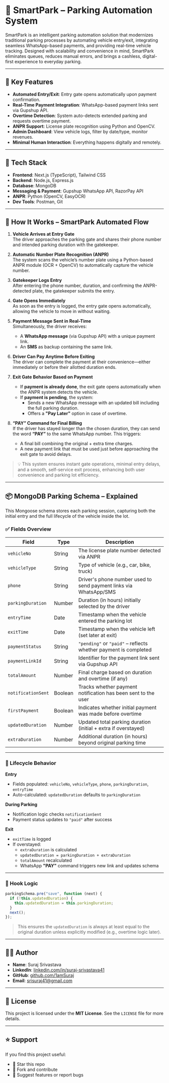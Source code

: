# 🚗 SmartPark – Parking Automation System

SmartPark is an intelligent parking automation solution that modernizes traditional parking processes by automating vehicle entry/exit, integrating seamless WhatsApp-based payments, and providing real-time vehicle tracking. Designed with scalability and convenience in mind, SmartPark eliminates queues, reduces manual errors, and brings a cashless, digital-first experience to everyday parking.

---

## 📌 Key Features

- **Automated Entry/Exit**: Entry gate opens automatically upon payment confirmation.
- **Real-Time Payment Integration**: WhatsApp-based payment links sent via Gupshup API.
- **Overtime Detection**: System auto-detects extended parking and requests overtime payment.
- **ANPR Support**: License plate recognition using Python and OpenCV.
- **Admin Dashboard**: View vehicle logs, filter by date/type, monitor revenues.
- **Minimal Human Interaction**: Everything happens digitally and remotely.

---

## 🧱 Tech Stack

- **Frontend**: Next.js (TypeScript), Tailwind CSS
- **Backend**: Node.js, Express.js
- **Database**: MongoDB
- **Messaging & Payment**: Gupshup WhatsApp API, RazorPay API
- **ANPR**: Python (OpenCV, EasyOCR)
- **Dev Tools**: Postman, Git

---

## 🏁 How It Works – SmartPark Automated Flow

1. **Vehicle Arrives at Entry Gate**  
   The driver approaches the parking gate and shares their phone number and intended parking duration with the gatekeeper.

2. **Automatic Number Plate Recognition (ANPR)**  
   The system scans the vehicle’s number plate using a Python-based ANPR module (OCR + OpenCV) to automatically capture the vehicle number.

3. **Gatekeeper Logs Entry**  
   After entering the phone number, duration, and confirming the ANPR-detected plate, the gatekeeper submits the entry.

4. **Gate Opens Immediately**  
   As soon as the entry is logged, the entry gate opens automatically, allowing the vehicle to move in without waiting.

5. **Payment Message Sent in Real-Time**  
   Simultaneously, the driver receives:
   - A **WhatsApp message** (via Gupshup API) with a unique payment link.
   - An **SMS** as backup containing the same link.

6. **Driver Can Pay Anytime Before Exiting**  
   The driver can complete the payment at their convenience—either immediately or before their allotted duration ends.

7. **Exit Gate Behavior Based on Payment**
   - If **payment is already done**, the exit gate opens automatically when the ANPR system detects the vehicle.
   - If **payment is pending**, the system:
     - Sends a new WhatsApp message with an updated bill including the full parking duration.
     - Offers a **"Pay Later"** option in case of overtime.

8. **“PAY” Command for Final Billing**  
   If the driver has stayed longer than the chosen duration, they can send the word **“PAY”** to the same WhatsApp number. This triggers:
   - A final bill combining the original + extra time charges.
   - A new payment link that must be used just before approaching the exit gate to avoid delays.

> 💡 This system ensures instant gate operations, minimal entry delays, and a smooth, self-service exit process, enhancing both user convenience and parking lot efficiency.

---

## 📦 MongoDB Parking Schema – Explained

This Mongoose schema stores each parking session, capturing both the initial entry and the full lifecycle of the vehicle inside the lot.

### ✅ Fields Overview

| Field              | Type     | Description                                                                 |
|--------------------|----------|-----------------------------------------------------------------------------|
| `vehicleNo`         | String   | The license plate number detected via ANPR                                 |
| `vehicleType`       | String   | Type of vehicle (e.g., car, bike, truck)                                   |
| `phone`             | String   | Driver's phone number used to send payment links via WhatsApp/SMS          |
| `parkingDuration`   | Number   | Duration (in hours) initially selected by the driver                        |
| `entryTime`         | Date     | Timestamp when the vehicle entered the parking lot                          |
| `exitTime`          | Date     | Timestamp when the vehicle left (set later at exit)                         |
| `paymentStatus`     | String   | `"pending"` or `"paid"` – reflects whether payment is completed             |
| `paymentLinkId`     | String   | Identifier for the payment link sent via Gupshup API                        |
| `totalAmount`       | Number   | Final charge based on duration and overtime (if any)                        |
| `notificationSent`  | Boolean  | Tracks whether payment notification has been sent to the user               |
| `firstPayment`      | Boolean  | Indicates whether initial payment was made before overtime                  |
| `updatedDuration`   | Number   | Updated total parking duration (initial + extra if overstayed)              |
| `extraDuration`     | Number   | Additional duration (in hours) beyond original parking time                 |

---

### 🔄 Lifecycle Behavior

**Entry**  
- Fields populated: `vehicleNo`, `vehicleType`, `phone`, `parkingDuration`, `entryTime`  
- Auto-calculated: `updatedDuration` defaults to `parkingDuration`

**During Parking**  
- Notification logic checks `notificationSent`  
- Payment status updates to `"paid"` after success

**Exit**  
- `exitTime` is logged  
- If overstayed:  
  - `extraDuration` is calculated  
  - `updatedDuration = parkingDuration + extraDuration`  
  - `totalAmount` recalculated  
  - WhatsApp **"PAY"** command triggers new link and updates schema

---

### 🧠 Hook Logic

```js
parkingSchema.pre("save", function (next) {
  if (!this.updatedDuration) {
    this.updatedDuration = this.parkingDuration;
  }
  next();
});
```

> This ensures the `updatedDuration` is always at least equal to the original duration unless explicitly modified (e.g., overtime logic later).

---

## 👨‍💻 Author

- **Name**: Suraj Srivastava  
- **LinkedIn**: [linkedin.com/in/suraj-srivastava41](https://linkedin.com/in/suraj-srivastava41)  
- **GitHub**: [github.com/1amSuraj](https://github.com/1amSuraj)  
- **Email**: srisuraj41@gmail.com  

---

## 📄 License

This project is licensed under the **MIT License**. See the `LICENSE` file for more details.

---

## ⭐️ Support

If you find this project useful:

- 🌟 Star this repo
- 🔁 Fork and contribute
- 🧠 Suggest features or report bugs
